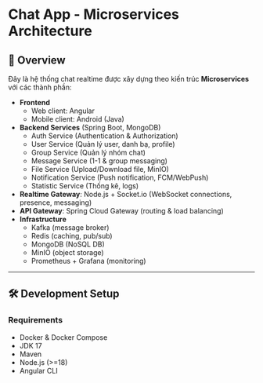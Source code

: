 # Chat App - Microservices Architecture

## 🚀 Overview
Đây là hệ thống chat realtime được xây dựng theo kiến trúc **Microservices** với các thành phần:

- **Frontend**
  - Web client: Angular
  - Mobile client: Android (Java)
- **Backend Services** (Spring Boot, MongoDB)
  - Auth Service (Authentication & Authorization)
  - User Service (Quản lý user, danh bạ, profile)
  - Group Service (Quản lý nhóm chat)
  - Message Service (1-1 & group messaging)
  - File Service (Upload/Download file, MinIO)
  - Notification Service (Push notification, FCM/WebPush)
  - Statistic Service (Thống kê, logs)
- **Realtime Gateway**: Node.js + Socket.io (WebSocket connections, presence, messaging)
- **API Gateway**: Spring Cloud Gateway (routing & load balancing)
- **Infrastructure**
  - Kafka (message broker)
  - Redis (caching, pub/sub)
  - MongoDB (NoSQL DB)
  - MinIO (object storage)
  - Prometheus + Grafana (monitoring)

---

## 🛠️ Development Setup

### Requirements
- Docker & Docker Compose
- JDK 17
- Maven
- Node.js (>=18)
- Angular CLI
